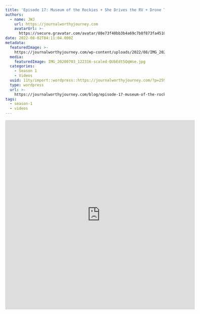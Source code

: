 ```yaml
---
title: 'Episode 17: Museum of the Rockies + She Drives the RV + Drone Testing'
authors:
  - name: JWJ
    url: https://journalworthyjourney.com
    avatarUrl: >-
      https://secure.gravatar.com/avatar/88e73f40bb3b4a69c7b8f873fa45104dd6dcbac157ec972498c06986de5efbaa?s=96&d=mm&r=g
date: 2022-08-02T04:11:04.000Z
metadata:
  featuredImage: >-
    https://journalworthyjourney.com/wp-content/uploads/2022/08/IMG_20200703_122316-scaled.jpg
  media:
    featuredImage: IMG_20200703_122316-scaled-QUbEdt5QqWse.jpg
  categories:
    - Season 1
    - Videos
  uuid: 11ty/import::wordpress::https://journalworthyjourney.com/?p=259
  type: wordpress
  url: >-
    https://journalworthyjourney.com/blog/episode-17-museum-of-the-rockies-she-drives-the-rv-drone-testing/
tags:
  - season-1
  - videos
---
```

<iframe  allowfullscreen="true" title="Museum of the Rockies + She Drives the RV + Drone Testing | Episode 17 | Full Time RV Travels" width="600" height="600" src="https://www.youtube.com/embed/MuJvk58P0Og?feature=oembed&amp;color=red&amp;rel=1&amp;controls=1&amp;fs=1&amp;iv_load_policy=0&amp;autoplay=0&amp;modestbranding=0&amp;cc_load_policy=0&amp;playsinline=1" frameborder="0" allow="accelerometer; encrypted-media;accelerometer;autoplay;clipboard-write;gyroscope;picture-in-picture clipboard-write; encrypted-media; gyroscope; picture-in-picture; web-share" referrerpolicy="strict-origin-when-cross-origin"></iframe>

